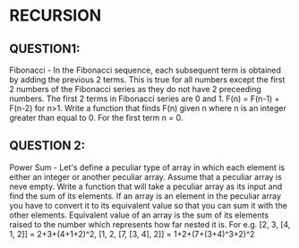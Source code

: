 # RECURSION

## QUESTION1: 
Fibonacci - In the Fibonacci sequence, each subsequent term is obtained by
adding the previous 2 terms. This is true for all numbers except the first 2 numbers of the Fibonacci series as they do not have 2 preceeding numbers. The first 2 terms in Fibonacci series are 0 and 1. F(n) = F(n-1) + F(n-2) for n>1. Write a function that finds F(n) given n where n is an integer greater than equal to 0. For the first term n = 0.

## QUESTION 2: 
Power Sum - Let's define a peculiar type of array in which each element is either an integer or another peculiar array. Assume that a peculiar array is neve empty. Write a function that will take a peculiar array as its input and find the sum of its elements. If an array is an element in the peculiar array you have to convert it to its equivalent value so that you can sum it with the other elements. Equivalent value of an array is the sum of its elements raised to the number which represents how far nested it is. For e.g. [2, 3, [4, 1, 2]] = 2+3+(4+1+2)^2, [1, 2, [7, [3, 4], 2]] = 1+2+(7+(3+4)^3+2)^2


